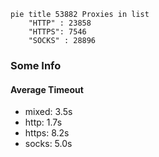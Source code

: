 
```mermaid
pie title 53882 Proxies in list
    "HTTP" : 23858
    "HTTPS": 7546
    "SOCKS" : 28896
```

### Some Info
#### Average Timeout

- mixed: 3.5s
- http: 1.7s
- https: 8.2s
- socks: 5.0s
